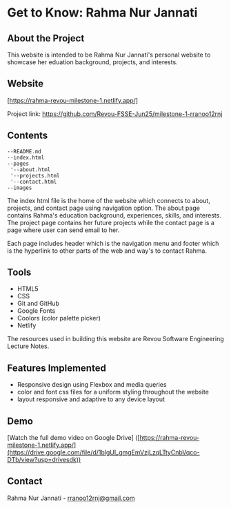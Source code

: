 # Get to Know: Rahma Nur Jannati

## About the Project
This website is intended to be Rahma Nur Jannati's personal website to showcase her eduation background, projects, and interests.

## Website
[https://rahma-revou-milestone-1.netlify.app/] 

Project link: https://github.com/Revou-FSSE-Jun25/milestone-1-rranoo12rnj

## Contents
```
--README.md
--index.html
--pages
 '--about.html
 '--projects.html
 '--contact.html
--images
```
The index html file is the home of the website which connects to about, projects, and contact page using navigation option. The about page contains Rahma's education background, experiences, skills, and interests. The project page contains her future projects while the contact page is a page where user can send email to her.

Each page includes header which is the navigation menu and footer which is the hyperlink to other parts of the web and way's to contact Rahma.

## Tools
- HTML5
- CSS
- Git and GitHub
- Google Fonts
- Coolors (color palette picker)
- Netlify

The resources used in building this website are Revou Software Engineering Lecture Notes.

## Features Implemented
- Responsive design using Flexbox and media queries
- color and font css files for a uniform styling throughout the website
- layout responsive and adaptive to any device layout

## Demo
[Watch the full demo video on Google Drive] 
([https://rahma-revou-milestone-1.netlify.app/](https://drive.google.com/file/d/1blgUI_gmgEmVzjLzqLTtyCnbVqco-DTb/view?usp=drivesdk))

## Contact
Rahma Nur Jannati - rranoo12rnj@gmail.com
